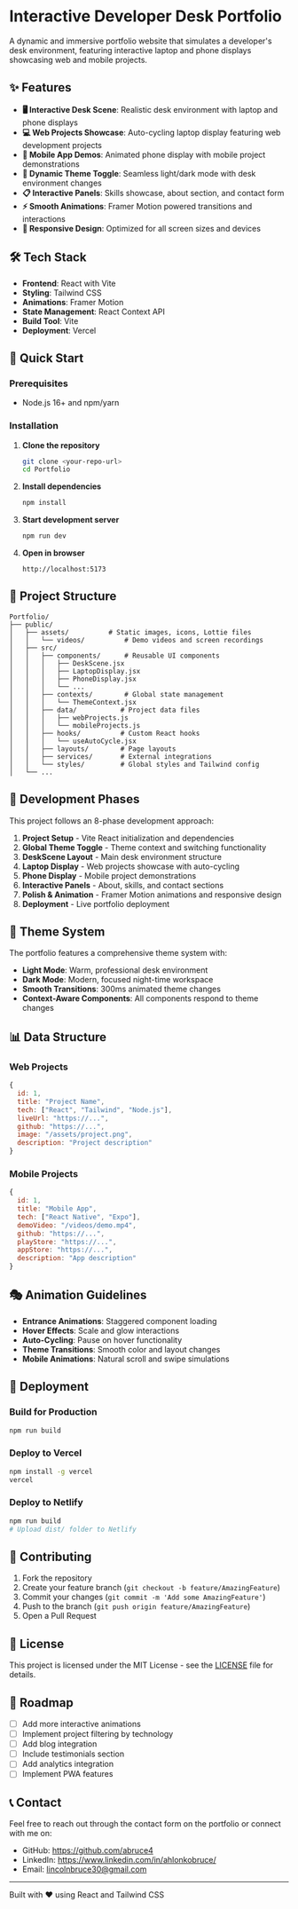 # Interactive Developer Desk Portfolio

A dynamic and immersive portfolio website that simulates a developer's desk environment, featuring interactive laptop and phone displays showcasing web and mobile projects.

## ✨ Features

- **🖥️ Interactive Desk Scene**: Realistic desk environment with laptop and phone displays
- **💻 Web Projects Showcase**: Auto-cycling laptop display featuring web development projects
- **📱 Mobile App Demos**: Animated phone display with mobile project demonstrations
- **🎨 Dynamic Theme Toggle**: Seamless light/dark mode with desk environment changes
- **📋 Interactive Panels**: Skills showcase, about section, and contact form
- **⚡ Smooth Animations**: Framer Motion powered transitions and interactions
- **📱 Responsive Design**: Optimized for all screen sizes and devices

## 🛠️ Tech Stack

- **Frontend**: React with Vite
- **Styling**: Tailwind CSS
- **Animations**: Framer Motion
- **State Management**: React Context API
- **Build Tool**: Vite
- **Deployment**: Vercel

## 🚀 Quick Start

### Prerequisites
- Node.js 16+ and npm/yarn

### Installation

1. **Clone the repository**
   ```bash
   git clone <your-repo-url>
   cd Portfolio
   ```

2. **Install dependencies**
   ```bash
   npm install
   ```

3. **Start development server**
   ```bash
   npm run dev
   ```

4. **Open in browser**
   ```
   http://localhost:5173
   ```

## 📁 Project Structure

```
Portfolio/
├── public/
│   ├── assets/          # Static images, icons, Lottie files
│   │   └── videos/          # Demo videos and screen recordings
│   ├── src/
│   │   ├── components/      # Reusable UI components
│   │   │   ├── DeskScene.jsx
│   │   │   ├── LaptopDisplay.jsx
│   │   │   ├── PhoneDisplay.jsx
│   │   │   └── ...
│   │   ├── contexts/        # Global state management
│   │   │   └── ThemeContext.jsx
│   │   ├── data/           # Project data files
│   │   │   ├── webProjects.js
│   │   │   └── mobileProjects.js
│   │   ├── hooks/          # Custom React hooks
│   │   │   └── useAutoCycle.jsx
│   │   ├── layouts/        # Page layouts
│   │   ├── services/       # External integrations
│   │   └── styles/         # Global styles and Tailwind config
│   └── ...
```

## 🎯 Development Phases

This project follows an 8-phase development approach:

1. **Project Setup** - Vite React initialization and dependencies
2. **Global Theme Toggle** - Theme context and switching functionality
3. **DeskScene Layout** - Main desk environment structure
4. **Laptop Display** - Web projects showcase with auto-cycling
5. **Phone Display** - Mobile project demonstrations
6. **Interactive Panels** - About, skills, and contact sections
7. **Polish & Animation** - Framer Motion animations and responsive design
8. **Deployment** - Live portfolio deployment

## 🎨 Theme System

The portfolio features a comprehensive theme system with:
- **Light Mode**: Warm, professional desk environment
- **Dark Mode**: Modern, focused night-time workspace
- **Smooth Transitions**: 300ms animated theme changes
- **Context-Aware Components**: All components respond to theme changes

## 📊 Data Structure

### Web Projects
```javascript
{
  id: 1,
  title: "Project Name",
  tech: ["React", "Tailwind", "Node.js"],
  liveUrl: "https://...",
  github: "https://...",
  image: "/assets/project.png",
  description: "Project description"
}
```

### Mobile Projects
```javascript
{
  id: 1,
  title: "Mobile App",
  tech: ["React Native", "Expo"],
  demoVideo: "/videos/demo.mp4",
  github: "https://...",
  playStore: "https://...",
  appStore: "https://...",
  description: "App description"
}
```

## 🎭 Animation Guidelines

- **Entrance Animations**: Staggered component loading
- **Hover Effects**: Scale and glow interactions
- **Auto-Cycling**: Pause on hover functionality
- **Theme Transitions**: Smooth color and layout changes
- **Mobile Animations**: Natural scroll and swipe simulations

## 🚀 Deployment

### Build for Production
```bash
npm run build
```

### Deploy to Vercel
```bash
npm install -g vercel
vercel
```

### Deploy to Netlify
```bash
npm run build
# Upload dist/ folder to Netlify
```

## 🤝 Contributing

1. Fork the repository
2. Create your feature branch (`git checkout -b feature/AmazingFeature`)
3. Commit your changes (`git commit -m 'Add some AmazingFeature'`)
4. Push to the branch (`git push origin feature/AmazingFeature`)
5. Open a Pull Request

## 📝 License

This project is licensed under the MIT License - see the [LICENSE](LICENSE) file for details.

## 🎯 Roadmap

- [ ] Add more interactive animations
- [ ] Implement project filtering by technology
- [ ] Add blog integration
- [ ] Include testimonials section
- [ ] Add analytics integration
- [ ] Implement PWA features

## 📞 Contact

Feel free to reach out through the contact form on the portfolio or connect with me on:
- GitHub: https://github.com/abruce4
- LinkedIn: https://www.linkedin.com/in/ahlonkobruce/
- Email: lincolnbruce30@gmail.com

---

Built with ❤️ using React and Tailwind CSS